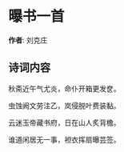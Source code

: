 # 曝书一首

**作者**: 刘克庄

## 诗词内容

秋斋近午气尤炎，命仆开箱更发奁。

虫蚀阙文劳注乙，岚侵脱叶费装黏。

云迷玉帝藏书府，日在山人炙背檐。

谁道闲居无一事，袒衣挥扇曝芸签。

